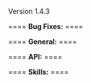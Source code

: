 Version 1.4.3

==== **Bug Fixes:** ====


==== **General:** ====


==== **API:** ====


==== **Skills:** ====
